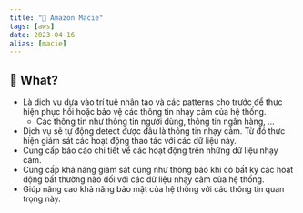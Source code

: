```yaml
---
title: "🌱 Amazon Macie"
tags: [aws]
date: 2023-04-16
alias: [macie]
---
```


## 🌿 What?
- Là dịch vụ dựa vào trí tuệ nhân tạo và các patterns cho trước để thực hiện phục hồi hoặc bảo vệ các thông tin nhạy cảm của hệ thống.
	- Các thông tin như thông tin người dùng, thông tin ngân hàng, ...
- Dịch vụ sẽ tự động detect được đâu là thông tin nhạy cảm. Từ đó thực hiện giám sát các hoạt động thao tác với các dữ liệu này.
- Cung cấp báo cáo chi tiết về các hoạt động trên những dữ liệu nhạy cảm.
- Cung cấp khả năng giám sát cũng như thông báo khi có bất kỳ các hoạt động bất thường nào đối với các dữ liệu nhạy cảm của hệ thống.
- Giúp nâng cao khả năng bảo mật của hệ thống với các thông tin quan trọng này.
